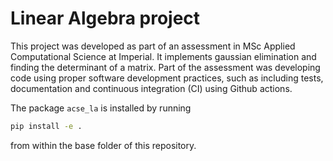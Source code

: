 # Linear Algebra project

This project was developed as part of an assessment in MSc Applied Computational Science at Imperial.
It implements gaussian elimination and finding the determinant of a matrix. Part of the assessment was developing code using proper software development practices, such as including tests, documentation and continuous integration (CI) using Github actions.


The package `acse_la` is installed by running
```bash
pip install -e .
```
from within the base folder of this repository.

